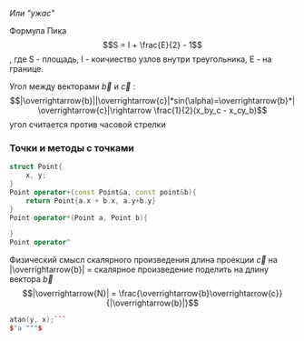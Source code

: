 *Или "ужас"*

Формула Пика
$$S = I + \frac{E}{2} - 1$$
, где S - площадь, I - коичиество узлов внутри треугольника, Е - на границе.

Угол между векторами $\overrightarrow{b}$ и $\overrightarrow{c}$ :
$$|\overrightarrow{b}||\overrightarrow{c}|*sin(\alpha)=\overrightarrow{b}*|\overrightarrow{c}|\rightarrow \frac{1}{2}(x_by_c - x_cy_b)$$
угол считается против часовой стрелки
### Точки и методы с точками
```c++
struct Point{
	x, y;
}
Point operator+(const Point&a, const point&b){
	return Point{a.x + b.x, a.y+b.y}
}
Point operator*(Point a, Point b){

}
Point operator^

```
Физический смысл скалярного произведения
длина проекции $\overrightarrow{c}$  на |\overrightarrow{b}| = скалярное произведение поделить на длину вектора $\overrightarrow{b}$
$$|\overrightarrow{N}| = \frac{\overrightarrow{b}\overrightarrow{c}}{|\overrightarrow{b}|}$$
```c++
atan(y, x);```
$"a """$